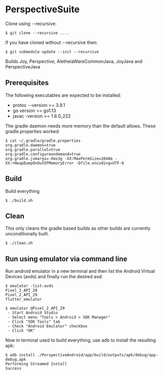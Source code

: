 # PerspectiveSuite

Clone using --recursive:
```
$ git clone --resursive ....
```

If you have cloned without --recursive then:
```
$ git submodule update --init --recursive
```

Builds Joy, Perspective, AletheiaWareCommonJava, JoyJava and PerspectiveJava

## Prerequisites

The following executables are expected to be installed:

* protoc --version >= 3.9.1
* go version >= go1.13
* javac -version >= 1.8.0_222

The gradle daemon needs more memory than the default allows.
These gradle.properties worked:
```
$ cat ~/.gradle/gradle.properties
org.gradle.daemon=true
org.gradle.parallel=true
org.gradle.configureondemand=true
org.gradle.jvmargs=-Xmx3g -XX:MaxPermSize=2048m -XX:+HeapDumpOnOutOfMemoryError -Dfile.encoding=UTF-8
```

## Build

Build everything

```
$ ./build.sh
```

## Clean

This only cleans the gradle based builds as other
builds are currently unconditionally built.

```
$ ./clean.sh
```

## Run using emulator via command line

Run android emulator in a new terminal and then
list the Android Virtual Devices (avds) and finally
run the desired avd:
```
$ emulator -list-avds
Pixel_2_API_28
Pixel_2_API_29
flutter_emulator

$ emulator @Pixel_2_API_29
 - Start Android Studio
 - Select menu "Tools > Android > SDK Manager"
 - Click "SDK Tools" tab
 - Check "Android Emulator" checkbox
 - Click "OK"
```

Now in terminal used to build everything, use
adb to install the resulting apk:
```
$ adb install ./PerspectiveAndroid/app/build/outputs/apk/debug/app-debug.apk
Performing Streamed Install
Success
```
